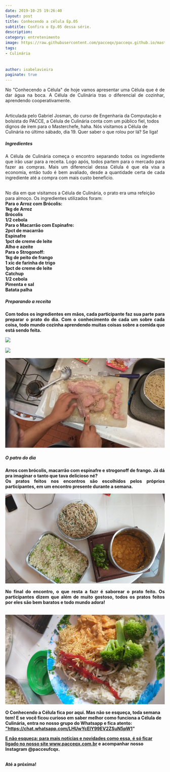```yaml
---
date: 2019-10-25 19:26:40
layout: post
title: Conhecendo a célula Ep.05
subtitle: Confira o Ep.05 dessa série.
description: 
category: entretenimento
image: https://raw.githubusercontent.com/pacceqx/pacceqx.github.io/master/assets/pic/2019-10-25/capa.png
tags:
- Culinária


author: isabelavieira
paginate: true
---
```

<p style="text-align: justify">
No "Conhecendo a Célula" de hoje vamos apresentar uma Célula que é de dar água na boca. A Célula de Culinária tras o diferencial de cozinhar, aprendendo cooperativamente. <br><br>

Articulada pelo Gabriel Josman, do curso de Engenharia da Computação e bolsista do PACCE, a Célula de Culinária conta com um público fiel, todos dignos de irem para o Masterchefe, haha. Nós visitamos a Célula de Culinária no último sábado, dia 19. Quer saber o que rolou por lá? Se liga! <br>
</p>

##### Ingredientes <br>
<p style="text-align: justify">
A Célula de Culinária começa o encontro separando todos os ingrediente que irão usar para a receita. Logo após, todos partem para o mercado para fazer as compras. Mais um diferencial dessa Célula é que ela visa a economia, então tudo é bem avaliado, desde a quantidade certa de cada ingrediente até a compra com mais custo benefício.<br><br>

No dia em que visitamos a Célula de Culinária, o prato era uma refeição para almoço. Os ingredientes utilizados foram: <br>
<strong>Para o Arroz com Brócolis:<strong><br>
1kg de Arroz<br>Brócolis<br>1/2 cebola<br>
<strong>Para o Macarrão com Espinafre:<strong><br>
2pct de macarrão<br>Espinafre<br>1pct de creme de leite<br>Alho e azeite<br>
<strong>Para o Strogonoff:<strong><br>
1kg de peito de frango<br>1 xíc de farinha de trigo<br>1pct de creme de leite<br>Catchup<br>1/2 cebola<br>Pimenta e sal<br>Batata palha
</p>

##### Preparando a receita<br>
<p style="text-align: justify">
Com todos os ingredientes em mãos, cada participante faz sua parte para preparar o prato do dia. Com o conhecimento de cada um sobre cada coisa, todo mundo cozinha aprendendo muitas coisas sobre a comida que está sendo feita.<br>
</p>

![](https://raw.githubusercontent.com/pacceqx/pacceqx.github.io/master/assets/pic/2019-10-25/img1png)

![](https://raw.githubusercontent.com/pacceqx/pacceqx.github.io/master/assets/pic/2019-10-257/img2.png)

![](https://raw.githubusercontent.com/pacceqx/pacceqx.github.io/master/assets/pic/2019-10-25/img3.png)

##### O patro do dia<br>
<p style="text-align: justify">
Arros com brócolis, macarrão com espinafre e strogonoff de frango. Já dá pra imaginar o tanto que tava delicioso né? <br>
Os pratos feitos nos encontros são escolhidos pelos próprios participantes, em um encontro presente durante a semana.
</p>

![](https://raw.githubusercontent.com/pacceqx/pacceqx.github.io/master/assets/pic/2019-10-25/img4.png)

<p style="text-align: justify">
No final do encontro, o que resta a fazr é saborear o prato feito. Os participantes dizem que além de muito gostoso, todos os pratos feitos por eles são bem baratos e todo mundo adora!<br><br>

![](https://raw.githubusercontent.com/pacceqx/pacceqx.github.io/master/assets/pic/2019-10-25/img5.png)

O Conhecendo a Célula fica por aqui. Mas não se esqueça, toda semana tem! E se você ficou curioso em saber melhor como funciona a Célula de Culinária, entra no nosso grupo do Whatsapp e fica atento: <a href>"https://chat.whatsapp.com/LHUwYcElY99EV2ZSuN5pW1" <a href>

E não esqueça: para mais notícias e novidades como essa, é só ficar ligado no nosso site www.pacceqx.com.br e acompanhar nosso Instagram @pacceufcqx.
<br><br>

Até a próxima!<br><br>
</p> 